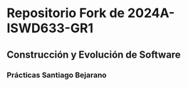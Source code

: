 # Repositorio Fork de 2024A-ISWD633-GR1
## Construcción y Evolución de Software
### Prácticas Santiago Bejarano